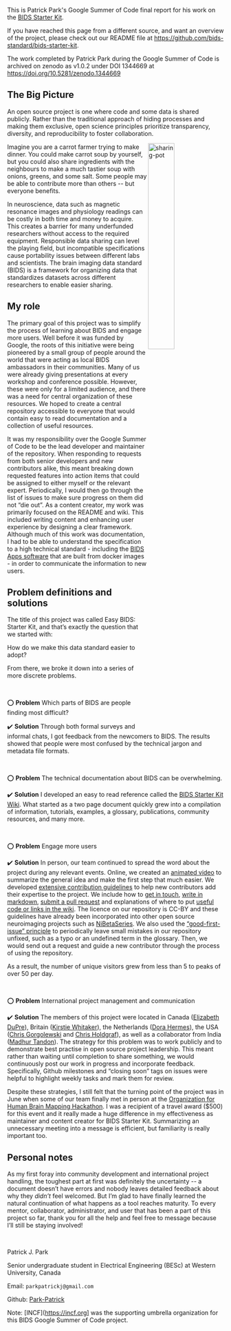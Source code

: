 This is Patrick Park's Google Summer of Code final report for his work on the
[BIDS Starter Kit](https://github.com/bids-standard/bids-starter-kit).

If you have reached this page from a different source, and want an overview of
the project, please check out our README file at
<https://github.com/bids-standard/bids-starter-kit>.

The work completed by Patrick Park during the Google Summer of Code is archived
on zenodo as v1.0.2 under DOI 1344669 at
<https://doi.org/10.5281/zenodo.1344669>

## The Big Picture

An open source project is one where code and some data is shared publicly.
Rather than the traditional approach of hiding processes and making them
exclusive, open science principles prioritize transparency, diversity, and
reproducibility to foster collaboration.

<img align="right" width="35%" src="https://i.imgur.com/zxmd6W5.jpg" alt="sharing-pot"/>

Imagine you are a carrot farmer trying to make dinner. You could make carrot
soup by yourself, but you could also share ingredients with the neighbours to
make a much tastier soup with onions, greens, and some salt. Some people may be
able to contribute more than others -- but everyone benefits.

In neuroscience, data such as magnetic resonance images and physiology readings
can be costly in both time and money to acquire. This creates a barrier for many
underfunded researchers without access to the required equipment. Responsible
data sharing can level the playing field, but incompatible specifications cause
portability issues between different labs and scientists. The brain imaging data
standard (BIDS) is a framework for organizing data that standardizes datasets
across different researchers to enable easier sharing.

## My role

The primary goal of this project was to simplify the process of learning about
BIDS and engage more users. Well before it was funded by Google, the roots of
this initiative were being pioneered by a small group of people around the world
that were acting as local BIDS ambassadors in their communities. Many of us were
already giving presentations at every workshop and conference possible. However,
these were only for a limited audience, and there was a need for central
organization of these resources. We hoped to create a central repository
accessible to everyone that would contain easy to read documentation and a
collection of useful resources.

It was my responsibility over the Google Summer of Code to be the lead developer
and maintainer of the repository. When responding to requests from both senior
developers and new contributors alike, this meant breaking down requested
features into action items that could be assigned to either myself or the
relevant expert. Periodically, I would then go through the list of issues to
make sure progress on them did not “die out”. As a content creator, my work was
primarily focused on the README and wiki. This included writing content and
enhancing user experience by designing a clear framework. Although much of this
work was documentation, I had to be able to understand the specification to a
high technical standard - including the
[BIDS Apps software](http://bids-apps.neuroimaging.io/apps/) that are built from
docker images - in order to communicate the information to new users.

## Problem definitions and solutions

The title of this project was called Easy BIDS: Starter Kit, and that’s exactly
the question that we started with:

How do we make this data standard easier to adopt?

From there, we broke it down into a series of more discrete problems.

<br>

:o: **Problem** Which parts of BIDS are people finding most difficult?

:heavy_check_mark: **Solution** Through both formal surveys and informal chats,
I got feedback from the newcomers to BIDS. The results showed that people were
most confused by the technical jargon and metadata file formats.

<br>

:o: **Problem** The technical documentation about BIDS can be overwhelming.

:heavy_check_mark: **Solution** I developed an easy to read reference called the
[BIDS Starter Kit Wiki](https://github.com/bids-standard/bids-starter-kit/wiki).
What started as a two page document quickly grew into a compilation of
information, tutorials, examples, a glossary, publications, community resources,
and many more.

<br>

:o: **Problem** Engage more users

:heavy_check_mark: **Solution** In person, our team continued to spread the word
about the project during any relevant events. Online, we created an
[animated video](https://camo.githubusercontent.com/aada478abaddf957a3622589a5c370f11bf67642/687474703a2f2f696d672e796f75747562652e636f6d2f76692f425964686a5675427347302f302e6a7067)
to summarize the general idea and make the first step that much easier. We
developed
[extensive contribution guidelines](https://github.com/bids-standard/bids-starter-kit/blob/main/CONTRIBUTING.md)
to help new contributors add their expertise to the project. We include how to
[get in touch](https://github.com/bids-standard/bids-starter-kit/blob/main/CONTRIBUTING.md#get-in-touch),
[write in markdown](https://github.com/bids-standard/bids-starter-kit/blob/main/CONTRIBUTING.md#writing-in-markdown),
[submit a pull request](https://github.com/bids-standard/bids-starter-kit/blob/main/CONTRIBUTING.md#making-a-change-with-a-pull-request)
and explanations of where to put
[useful code or links in the wiki](https://github.com/bids-standard/bids-starter-kit/blob/main/CONTRIBUTING.md#where-to-start-wiki-code-and-templates).
The licence on our repository is CC-BY and these guidelines have already been
incorporated into other open source neuroimaging projects such as
[NiBetaSeries](https://nibetaseries.readthedocs.io/en/stable/). We also used the
[“good-first-issue” principle](https://github.com/bids-standard/bids-starter-kit/blob/main/CONTRIBUTING.md#where-to-start-issue-labels)
to periodically leave small mistakes in our repository unfixed, such as a typo
or an undefined term in the glossary. Then, we would send out a request and
guide a new contributor through the process of using the repository.

As a result, the number of unique visitors grew from less than 5 to peaks of
over 50 per day.

<br>

:o: **Problem** International project management and communication

:heavy_check_mark: **Solution** The members of this project were located in
Canada ([Elizabeth DuPre](https://github.com/emdupre)), Britain
([Kirstie Whitaker](https://github.com/KirstieJane)), the Netherlands
([Dora Hermes](https://github.com/dorahermes)), the USA
([Chris Gorgolewski](https://github.com/chrisgorgo) and
[Chris Holdgraf](https://github.com/choldgraf/)), as well as a collaborator from
India ([Madhur Tandon](https://github.com/madhur-tandon)). The strategy for this
problem was to work publicly and to demonstrate best practise in open source
project leadership. This meant rather than waiting until completion to share
something, we would continuously post our work in progress and incorporate
feedback. Specifically, Github milestones and “closing soon” tags on issues were
helpful to highlight weekly tasks and mark them for review.

Despite these strategies, I still felt that the turning point of the project was
in June when some of our team finally met in person at the
[Organization for Human Brain Mapping Hackathon](https://ohbm.github.io/hackathon2018/).
I was a recipient of a travel award ($500) for this event and it really made a
huge difference in my effectiveness as maintainer and content creator for BIDS
Starter Kit. Summarizing an unnecessary meeting into a message is efficient, but
familiarity is really important too.

## Personal notes

As my first foray into community development and international project handling,
the toughest part at first was definitely the uncertainty -- a document doesn’t
have errors and nobody leaves detailed feedback about why they _didn’t_ feel
welcomed. But I’m glad to have finally learned the natural continuation of what
happens as a tool reaches maturity. To every mentor, collaborator,
administrator, and user that has been a part of this project so far, thank you
for all the help and feel free to message because I’ll still be staying
involved!

<br>

Patrick J. Park

Senior undergraduate student in Electrical Engineering (BESc) at Western
University, Canada

Email: `parkpatrickj@gmail.com`

Github: [Park-Patrick](https://github.com/Park-Patrick)

Note: [INCF](https://incf.org] was the supporting umbrella organization for this BIDS Google Summer of Code project.
